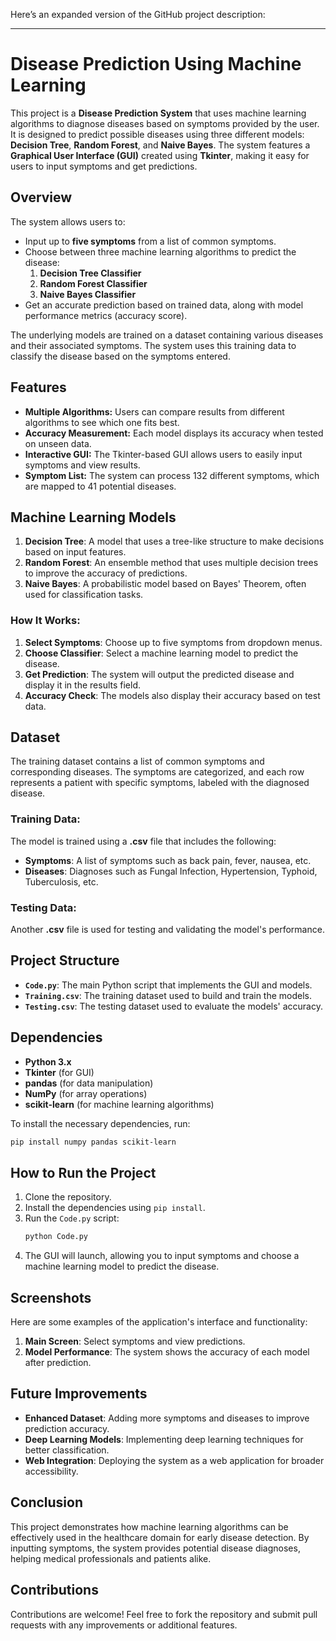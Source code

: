Here’s an expanded version of the GitHub project description:

---

# Disease Prediction Using Machine Learning

This project is a **Disease Prediction System** that uses machine learning algorithms to diagnose diseases based on symptoms provided by the user. It is designed to predict possible diseases using three different models: **Decision Tree**, **Random Forest**, and **Naive Bayes**. The system features a **Graphical User Interface (GUI)** created using **Tkinter**, making it easy for users to input symptoms and get predictions.

## Overview
The system allows users to:
- Input up to **five symptoms** from a list of common symptoms.
- Choose between three machine learning algorithms to predict the disease:
  1. **Decision Tree Classifier**
  2. **Random Forest Classifier**
  3. **Naive Bayes Classifier**
- Get an accurate prediction based on trained data, along with model performance metrics (accuracy score).

The underlying models are trained on a dataset containing various diseases and their associated symptoms. The system uses this training data to classify the disease based on the symptoms entered.

## Features
- **Multiple Algorithms:** Users can compare results from different algorithms to see which one fits best.
- **Accuracy Measurement:** Each model displays its accuracy when tested on unseen data.
- **Interactive GUI:** The Tkinter-based GUI allows users to easily input symptoms and view results.
- **Symptom List:** The system can process 132 different symptoms, which are mapped to 41 potential diseases.
  
## Machine Learning Models
1. **Decision Tree**: A model that uses a tree-like structure to make decisions based on input features.
2. **Random Forest**: An ensemble method that uses multiple decision trees to improve the accuracy of predictions.
3. **Naive Bayes**: A probabilistic model based on Bayes' Theorem, often used for classification tasks.

### How It Works:
1. **Select Symptoms**: Choose up to five symptoms from dropdown menus.
2. **Choose Classifier**: Select a machine learning model to predict the disease.
3. **Get Prediction**: The system will output the predicted disease and display it in the results field.
4. **Accuracy Check**: The models also display their accuracy based on test data.

## Dataset
The training dataset contains a list of common symptoms and corresponding diseases. The symptoms are categorized, and each row represents a patient with specific symptoms, labeled with the diagnosed disease.

### Training Data:
The model is trained using a **.csv** file that includes the following:
- **Symptoms**: A list of symptoms such as back pain, fever, nausea, etc.
- **Diseases**: Diagnoses such as Fungal Infection, Hypertension, Typhoid, Tuberculosis, etc.

### Testing Data:
Another **.csv** file is used for testing and validating the model's performance.

## Project Structure
- **`Code.py`**: The main Python script that implements the GUI and models.
- **`Training.csv`**: The training dataset used to build and train the models.
- **`Testing.csv`**: The testing dataset used to evaluate the models' accuracy.

## Dependencies
- **Python 3.x**
- **Tkinter** (for GUI)
- **pandas** (for data manipulation)
- **NumPy** (for array operations)
- **scikit-learn** (for machine learning algorithms)

To install the necessary dependencies, run:
```bash
pip install numpy pandas scikit-learn
```

## How to Run the Project
1. Clone the repository.
2. Install the dependencies using `pip install`.
3. Run the `Code.py` script:
   ```bash
   python Code.py
   ```
4. The GUI will launch, allowing you to input symptoms and choose a machine learning model to predict the disease.

## Screenshots
Here are some examples of the application's interface and functionality:

1. **Main Screen**: Select symptoms and view predictions.
2. **Model Performance**: The system shows the accuracy of each model after prediction.

## Future Improvements
- **Enhanced Dataset**: Adding more symptoms and diseases to improve prediction accuracy.
- **Deep Learning Models**: Implementing deep learning techniques for better classification.
- **Web Integration**: Deploying the system as a web application for broader accessibility.

## Conclusion
This project demonstrates how machine learning algorithms can be effectively used in the healthcare domain for early disease detection. By inputting symptoms, the system provides potential disease diagnoses, helping medical professionals and patients alike.

## Contributions
Contributions are welcome! Feel free to fork the repository and submit pull requests with any improvements or additional features.

